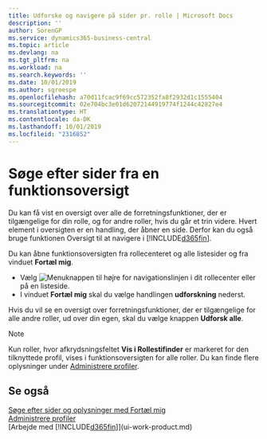 ```yaml
---
title: Udforske og navigere på sider pr. rolle | Microsoft Docs
description: ''
author: SorenGP
ms.service: dynamics365-business-central
ms.topic: article
ms.devlang: na
ms.tgt_pltfrm: na
ms.workload: na
ms.search.keywords: ''
ms.date: 10/01/2019
ms.author: sgroespe
ms.openlocfilehash: a70d11fcac9f69cc572352fa8f2932d1c1555404
ms.sourcegitcommit: 02e704bc3e01d62072144919774f1244c42827e4
ms.translationtype: HT
ms.contentlocale: da-DK
ms.lasthandoff: 10/01/2019
ms.locfileid: "2316852"
---
```

# <a name="finding-pages-from-a-feature-overview"></a>Søge efter sider fra en funktionsoversigt
Du kan få vist en oversigt over alle de forretningsfunktioner, der er tilgængelige for din rolle, og for andre roller, hvis du går et trin videre. Hvert element i oversigten er en handling, der åbner en side. Derfor kan du også bruge funktionen Oversigt til at navigere i [!INCLUDE[d365fin](includes/d365fin_md.md)].

Du kan åbne funktionsoversigten fra rollecenteret og alle listesider og fra vinduet **Fortæl mig**.

- Vælg ![Menuknappen](media/ui_menu_button.png "Menuknappen") til højre for navigationslinjen i dit rollecenter eller på en listeside.
- I vinduet **Fortæl mig** skal du vælge handlingen **udforskning** nederst.

Hvis du vil se en oversigt over forretningsfunktioner, der er tilgængelige for alle andre roller, ud over din egen, skal du vælge knappen **Udforsk alle**.

> [!NOTE]
> Kun roller, hvor afkrydsningsfeltet **Vis i Rollestifinder** er markeret for den tilknyttede profil, vises i funktionsoversigten for alle roller. Du kan finde flere oplysninger under [Administrere profiler](admin-users-profiles-roles.md).

## <a name="see-also"></a>Se også
[Søge efter sider og oplysninger med Fortæl mig](ui-search.md)  
[Administrere profiler](admin-users-profiles-roles.md)  
[Arbejde med [!INCLUDE[d365fin](includes/d365fin_md.md)]](ui-work-product.md)

